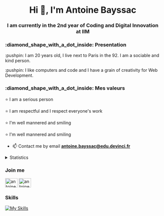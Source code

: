<h1 align="center">Hi 👋, I'm Antoine Bayssac</h1>
<h3 align="center">I am currently in the 2nd year of Coding and Digital Innovation at IIM</h3>

<h3>:diamond_shape_with_a_dot_inside: Presentation</h3>
<p> :pushpin: I am 20 years old, I live next to Paris in the 92. I am a sociable and kind person.</p>
<p> :pushpin: I like computers and code and I have a grain of creativity for Web Development.</p>



<h3>:diamond_shape_with_a_dot_inside: Mes valeurs</h3>
<p> ⭐ I am a serious person </p>
<p> ⭐ I am respectful and I respect everyone's work </p>
<p> ⭐ I'm well mannered and smiling</p>
<p> ⭐ I'm well mannered and smiling</p>



- 📫 Contact me by email **antoine.bayssac@edu.devinci.fr**

<details>
    <summary>
        Statistics 
    </summary>

 ![antoinebayssac GitHub stats](https://github-readme-stats.vercel.app/api?username=antoinebayssac&theme=github_dark)
  
  <img src="https://github-readme-stats.vercel.app/api/top-langs/?username=antoinebayssac&layout=compact&bg_color=ffffff&text_color=333333%22%3E">
</details>


<h3 align="left">Join me</h3>
<p align="left">
<a href="https://linkedin.com/in/antoine-bayssac" target="blank"><img align="center" src="https://raw.githubusercontent.com/rahuldkjain/github-profile-readme-generator/master/src/images/icons/Social/linked-in-alt.svg" alt="antoine-bayssac" height="30" width="40" /></a>
<a href="https://instagram.com/antoinebayssac" target="blank"><img align="center" src="https://raw.githubusercontent.com/rahuldkjain/github-profile-readme-generator/master/src/images/icons/Social/instagram.svg" alt="antoinebayssac" height="30" width="40" /></a>
</p>
<h3 align="left">Skills</h3>

[![My Skills](https://skills.thijs.gg/icons?i=java,css,html,js,mysql,php,py,figma&theme=light)](https://skills.thijs.gg)


